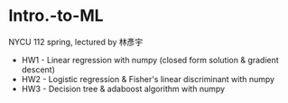 # Intro.-to-ML
NYCU 112 spring, lectured by 林彥宇

- HW1 - Linear regression with numpy (closed form solution & gradient descent)
- HW2 - Logistic regression & Fisher's linear discriminant with numpy
- HW3 - Decision tree & adaboost algorithm with numpy
